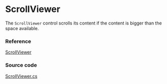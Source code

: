 # ScrollViewer

The `ScrollViewer` control scrolls its content if the content is bigger than the space available.

### Reference <a id="reference"></a>

[ScrollViewer](http://reference.avaloniaui.net/api/Avalonia.Controls/ScrollViewer/)

### Source code <a id="source-code"></a>

[ScrollViewer.cs](https://github.com/AvaloniaUI/Avalonia/blob/master/src/Avalonia.Controls/ScrollViewer.cs)

